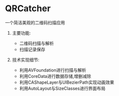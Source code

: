 # QRCatcher

一个简洁美观的二维码扫描应用

1. 主要功能:

	- 二维码扫描与解析
	- 扫描记录保存

2. 技术实现细节:

	- 利用AVFoundation进行扫描与解析
	- 利用CoreData进行数据存储,增删减除
	- 利用CAShapeLayer与UIBezierPath实现动画效果
	- 利用AutoLayout与SizeClasses进行界面布局